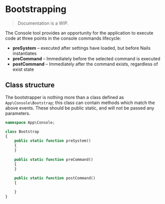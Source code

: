 # Bootstrapping
> Documentation is a WIP.


The Console tool provides an opportunity for the application to execute code at three points in the console commands lifecycle:

* **preSystem** – executed after settings have loaded, but before Nails instantiates
* **preCommand** – Immediately before the selected command is executed
* **postCommand** – Immediately after the command exists, regardless of exist state


## Class structure

The bootstrapper is nothing more than a class defined as `App\Console\Bootstrap`; this class can contain methods which match the above events. These should be public static, and will not be passed any parameters.

```php
namespace App\Console;

class Bootstrap
{
    public static function preSystem()
    {
    }
    
    public static function preCommand()
    {
    }
    
    public static function postCommand()
    {

    }
}
```

